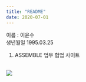 ```yaml
---
title: "README"
date: 2020-07-01 
---
```


이름 : 이윤수 
<br/>
생년월일 1995.03.25

1. ASSEMBLE 업무 협업 사이트
<br/>
<div>
<img src = "![image](https://user-images.githubusercontent.com/62733005/86221472-ea2a2680-bbbf-11ea-8cd3-ee4f2c91bd3d.png)"/>
</div>


